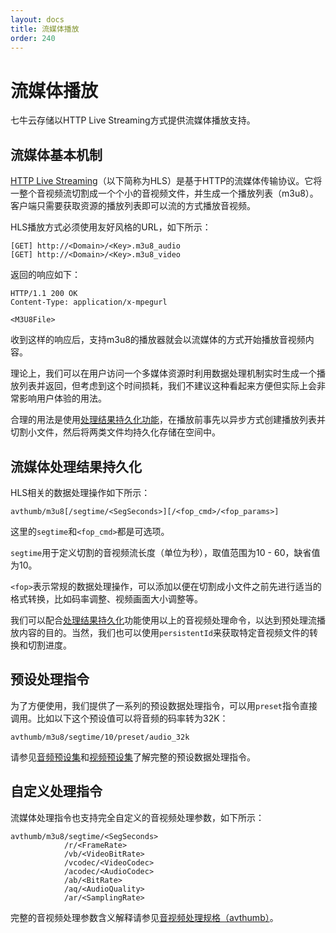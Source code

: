 ```yaml
---
layout: docs
title: 流媒体播放
order: 240
---
```

<a id="streaming"></a>
# 流媒体播放

七牛云存储以HTTP Live Streaming方式提供流媒体播放支持。

<a id="streaming-model"></a>
## 流媒体基本机制

[HTTP Live Streaming](https://developer.apple.com/streaming/)（以下简称为HLS）是基于HTTP的流媒体传输协议。它将一整个音视频流切割成一个个小的音视频文件，并生成一个播放列表（m3u8）。客户端只需要获取资源的播放列表即可以流的方式播放音视频。

HLS播放方式必须使用友好风格的URL，如下所示：

```
[GET] http://<Domain>/<Key>.m3u8_audio
[GET] http://<Domain>/<Key>.m3u8_video
```

返回的响应如下：

```
HTTP/1.1 200 OK
Content-Type: application/x-mpegurl

<M3U8File>
```

收到这样的响应后，支持m3u8的播放器就会以流媒体的方式开始播放音视频内容。

理论上，我们可以在用户访问一个多媒体资源时利用数据处理机制实时生成一个播放列表并返回，但考虑到这个时间损耗，我们不建议这种看起来方便但实际上会非常影响用户体验的用法。

合理的用法是使用[处理结果持久化功能]()，在播放前事先以异步方式创建播放列表并切割小文件，然后将两类文件均持久化存储在空间中。

<a id="streaming-pfop"></a>
## 流媒体处理结果持久化

HLS相关的数据处理操作如下所示：

```
avthumb/m3u8[/segtime/<SegSeconds>][/<fop_cmd>/<fop_params>]
```

这里的`segtime`和`<fop_cmd>`都是可选项。

`segtime`用于定义切割的音视频流长度（单位为秒），取值范围为10 - 60，缺省值为10。

`<fop>`表示常规的数据处理操作，可以添加以便在切割成小文件之前先进行适当的格式转换，比如码率调整、视频画面大小调整等。


我们可以配合[处理结果持久化]()功能使用以上的音视频处理命令，以达到预处理流播放内容的目的。当然，我们也可以使用`persistentId`来获取特定音视频文件的转换和切割进度。

<a id="streaming-preset-pfop"></a>
## 预设处理指令

为了方便使用，我们提供了一系列的预设数据处理指令，可以用`preset`指令直接调用。比如以下这个预设值可以将音频的码率转为32K：

```
avthumb/m3u8/segtime/10/preset/audio_32k
```

请参见[音频预设集]()和[视频预设集]()了解完整的预设数据处理指令。

<a id="streaming-custom-pfop"></a>
## 自定义处理指令

流媒体处理指令也支持完全自定义的音视频处理参数，如下所示：

```
avthumb/m3u8/segtime/<SegSeconds>
            /r/<FrameRate>
            /vb/<VideoBitRate>
            /vcodec/<VideoCodec>
            /acodec/<AudioCodec>
            /ab/<BitRate>
            /aq/<AudioQuality>
            /ar/<SamplingRate>
```

完整的音视频处理参数含义解释请参见[音视频处理规格（avthumb）](/api/reference/fop/avthumb.html)。
